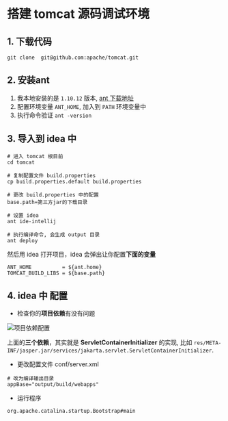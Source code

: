 # 搭建 tomcat 源码调试环境


## 1. 下载代码

```shell
git clone  git@github.com:apache/tomcat.git
```

## 2. 安装ant

1. 我本地安装的是 `1.10.12` 版本, [ant 下载地址](https://ant.apache.org/bindownload.cgi)
2. 配置环境变量 `ANT_HOME`, 加入到 `PATH` 环境变量中
3. 执行命令验证 `ant -version`

## 3. 导入到 idea 中

```shell
# 进入 tomcat 根目前
cd tomcat 

# 复制配置文件 build.properties
cp build.properties.default build.properties

# 更改 build.properties 中的配置
base.path=第三方jar的下载目录

# 设置 idea
ant ide-intellij

# 执行编译命令, 会生成 output 目录
ant deploy
```

然后用 idea 打开项目，idea 会弹出让你配置**下面的变量**

```shell
ANT_HOME          = ${ant.home}
TOMCAT_BUILD_LIBS = ${base.path}
```

## 4. idea 中 配置

* 检查你的**项目依赖**有没有问题


![项目依赖配置](https://ooooo-notes.ooooo-youwillsee.com/static/images/tomcat-source-code-env-dependencies.png "项目依赖配置")

上面的**三个依赖**，其实就是 **ServletContainerInitializer** 的实现, 比如 `res/META-INF/jasper.jar/services/jakarta.servlet.ServletContainerInitializer`.

* 更改配置文件 conf/server.xml

```shell
# 改为编译输出目录
appBase="output/build/webapps"
```

* 运行程序 

`org.apache.catalina.startup.Bootstrap#main`
